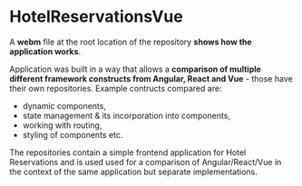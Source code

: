 # HotelReservationsVue

A **webm** file at the root location of the repository **shows how the application works**.

Application was built in a way that allows a **comparison of multiple different framework constructs from Angular, React and Vue** - those have their own repositories. Example contructs compared are: 
* dynamic components,
* state management & its incorporation into components,
* working with routing,
* styling of components etc.

The repositories contain a simple frontend application for Hotel Reservations and is used used for a comparison of Angular/React/Vue in the context of the same application but separate implementations.
